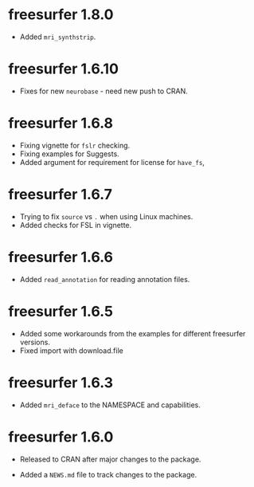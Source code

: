 # freesurfer 1.8.0

* Added `mri_synthstrip`. 

# freesurfer 1.6.10

* Fixes for new `neurobase` - need new push to CRAN.

# freesurfer 1.6.8

* Fixing vignette for `fslr` checking.
* Fixing examples for Suggests.
* Added argument for requirement for license for `have_fs`, 

# freesurfer 1.6.7

* Trying to fix `source` vs `.` when using Linux machines.
* Added checks for FSL in vignette.

# freesurfer 1.6.6

* Added `read_annotation` for reading annotation files.

# freesurfer 1.6.5

* Added some workarounds from the examples for different freesurfer versions.
* Fixed import with download.file

# freesurfer 1.6.3

* Added `mri_deface` to the NAMESPACE and capabilities.

# freesurfer 1.6.0

* Released to CRAN after major changes to the package. 

* Added a `NEWS.md` file to track changes to the package.




